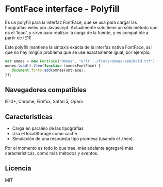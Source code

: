 # FontFace interface - Polyfill
Es un polyfill para la interfaz FontFace, que se usa para cargar las tipografías webs por Javascript.
Actualmente solo tiene un sólo método que es el 'load', y sirve para realizar la carga de la fuente, y es compatible a partir de IE10

Este polyfill mantiene la sintaxis exacta de la interfaz nativa FontFace, así que no hay ningún problema que se use exactamente igual, por ejemplo:

```js
var omnes = new FontFace('Omnes', "url('../fonts/omnes-semibold.ttf') format('truetype'), url('fonts/omnes-semibold.woff2') format('woff2'), url('fonts/omnes-semibold.woff') format('woff')", { style: 'normal', weight: 600 });
omnes.load().then(function (omnesFontFace) {
   document.fonts.add(omnesFontFace);
});
```

## Navegadores compatibles

IE10+, Chrome, Firefox, Safari 5, Opera

## Caracteristicas
- Carga en paralelo de las tipografías
- Usa el localStorage como caché.
- Simulación de una respuesta tipo promesa (usando el .then).

Por el momento es todo lo que trae, más adelante agregaré más caracteristicas, como más métodos y eventos.

Licencia
----

MIT